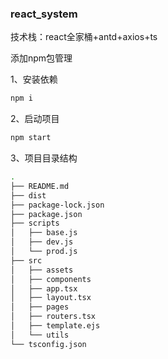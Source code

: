 ### react_system

技术栈：react全家桶+antd+axios+ts

添加npm包管理

1、安装依赖

```bash
npm i
```

2、启动项目

```bash
npm start
```

3、项目目录结构

```bash
.
├── README.md
├── dist
├── package-lock.json
├── package.json
├── scripts
│   ├── base.js
│   ├── dev.js
│   └── prod.js
├── src
│   ├── assets
│   ├── components
│   ├── app.tsx
│   ├── layout.tsx
│   ├── pages
│   ├── routers.tsx
│   ├── template.ejs
│   └── utils
└── tsconfig.json

```

